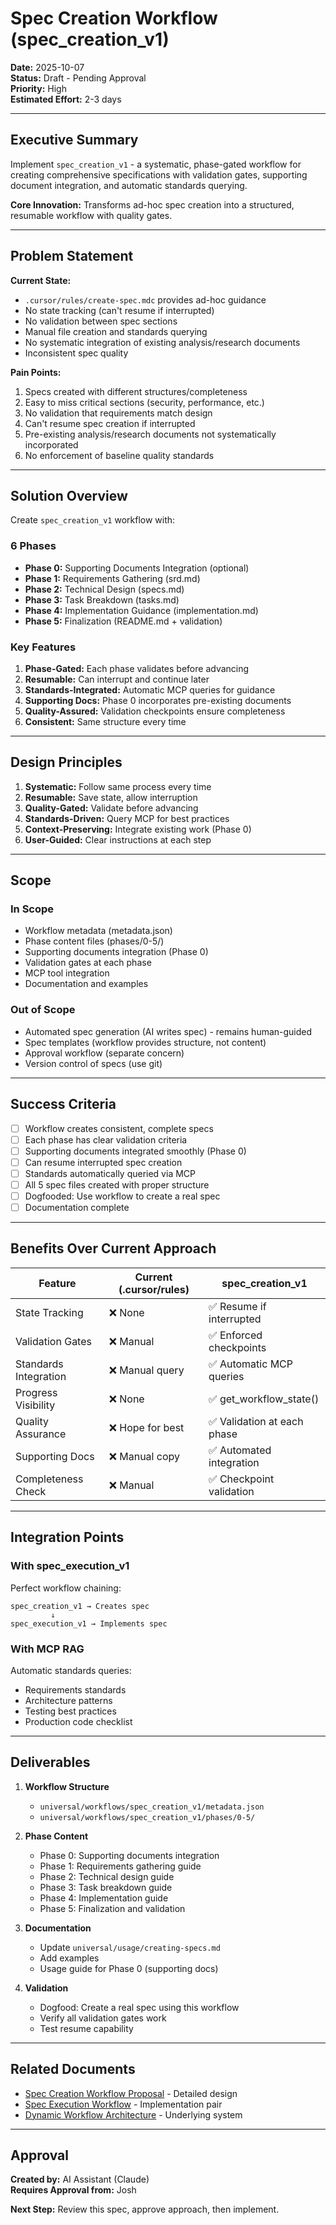 # Spec Creation Workflow (spec_creation_v1)

**Date:** 2025-10-07  
**Status:** Draft - Pending Approval  
**Priority:** High  
**Estimated Effort:** 2-3 days

---

## Executive Summary

Implement `spec_creation_v1` - a systematic, phase-gated workflow for creating comprehensive specifications with validation gates, supporting document integration, and automatic standards querying.

**Core Innovation:** Transforms ad-hoc spec creation into a structured, resumable workflow with quality gates.

---

## Problem Statement

**Current State:**
- `.cursor/rules/create-spec.mdc` provides ad-hoc guidance
- No state tracking (can't resume if interrupted)
- No validation between spec sections
- Manual file creation and standards querying
- No systematic integration of existing analysis/research documents
- Inconsistent spec quality

**Pain Points:**
1. Specs created with different structures/completeness
2. Easy to miss critical sections (security, performance, etc.)
3. No validation that requirements match design
4. Can't resume spec creation if interrupted
5. Pre-existing analysis/research documents not systematically incorporated
6. No enforcement of baseline quality standards

---

## Solution Overview

Create `spec_creation_v1` workflow with:

### 6 Phases
- **Phase 0:** Supporting Documents Integration (optional)
- **Phase 1:** Requirements Gathering (srd.md)
- **Phase 2:** Technical Design (specs.md)
- **Phase 3:** Task Breakdown (tasks.md)
- **Phase 4:** Implementation Guidance (implementation.md)
- **Phase 5:** Finalization (README.md + validation)

### Key Features
1. **Phase-Gated:** Each phase validates before advancing
2. **Resumable:** Can interrupt and continue later
3. **Standards-Integrated:** Automatic MCP queries for guidance
4. **Supporting Docs:** Phase 0 incorporates pre-existing documents
5. **Quality-Assured:** Validation checkpoints ensure completeness
6. **Consistent:** Same structure every time

---

## Design Principles

1. **Systematic:** Follow same process every time
2. **Resumable:** Save state, allow interruption
3. **Quality-Gated:** Validate before advancing
4. **Standards-Driven:** Query MCP for best practices
5. **Context-Preserving:** Integrate existing work (Phase 0)
6. **User-Guided:** Clear instructions at each step

---

## Scope

### In Scope
- Workflow metadata (metadata.json)
- Phase content files (phases/0-5/)
- Supporting documents integration (Phase 0)
- Validation gates at each phase
- MCP tool integration
- Documentation and examples

### Out of Scope
- Automated spec generation (AI writes spec) - remains human-guided
- Spec templates (workflow provides structure, not content)
- Approval workflow (separate concern)
- Version control of specs (use git)

---

## Success Criteria

- [ ] Workflow creates consistent, complete specs
- [ ] Each phase has clear validation criteria
- [ ] Supporting documents integrated smoothly (Phase 0)
- [ ] Can resume interrupted spec creation
- [ ] Standards automatically queried via MCP
- [ ] All 5 spec files created with proper structure
- [ ] Dogfooded: Use workflow to create a real spec
- [ ] Documentation complete

---

## Benefits Over Current Approach

| Feature | Current (.cursor/rules) | spec_creation_v1 |
|---------|------------------------|------------------|
| State Tracking | ❌ None | ✅ Resume if interrupted |
| Validation Gates | ❌ Manual | ✅ Enforced checkpoints |
| Standards Integration | ❌ Manual query | ✅ Automatic MCP queries |
| Progress Visibility | ❌ None | ✅ get_workflow_state() |
| Quality Assurance | ❌ Hope for best | ✅ Validation at each phase |
| Supporting Docs | ❌ Manual copy | ✅ Automated integration |
| Completeness Check | ❌ Manual | ✅ Checkpoint validation |

---

## Integration Points

### With spec_execution_v1
Perfect workflow chaining:
```
spec_creation_v1 → Creates spec
         ↓
spec_execution_v1 → Implements spec
```

### With MCP RAG
Automatic standards queries:
- Requirements standards
- Architecture patterns
- Testing best practices
- Production code checklist

---

## Deliverables

1. **Workflow Structure**
   - `universal/workflows/spec_creation_v1/metadata.json`
   - `universal/workflows/spec_creation_v1/phases/0-5/`

2. **Phase Content**
   - Phase 0: Supporting documents integration
   - Phase 1: Requirements gathering guide
   - Phase 2: Technical design guide
   - Phase 3: Task breakdown guide
   - Phase 4: Implementation guide
   - Phase 5: Finalization and validation

3. **Documentation**
   - Update `universal/usage/creating-specs.md`
   - Add examples
   - Usage guide for Phase 0 (supporting docs)

4. **Validation**
   - Dogfood: Create a real spec using this workflow
   - Verify all validation gates work
   - Test resume capability

---

## Related Documents

- [Spec Creation Workflow Proposal](../../../SPEC_CREATION_WORKFLOW_PROPOSAL.md) - Detailed design
- [Spec Execution Workflow](../../../universal/workflows/spec_execution_v1/) - Implementation pair
- [Dynamic Workflow Architecture](../../../DYNAMIC_WORKFLOW_ARCHITECTURE.md) - Underlying system

---

## Approval

**Created by:** AI Assistant (Claude)  
**Requires Approval from:** Josh

**Next Step:** Review this spec, approve approach, then implement.
